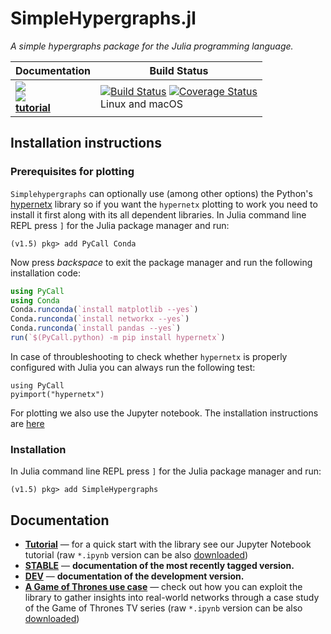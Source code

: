 # SimpleHypergraphs.jl

*A simple hypergraphs package for the Julia programming language.*

| **Documentation** | **Build Status** |
|---------------|--------------|
|[![][docs-stable-img]][docs-stable-url] <br/> [![][docs-latest-img]][docs-dev-url]<br/>[**tutorial**][tutorial-url] | [![Build Status][travis-img]][travis-url]  [![Coverage Status][codecov-img]][codecov-url] <br/> Linux and macOS |


## Installation instructions
### Prerequisites for plotting
`Simplehypergraphs` can optionally use (among other options) the Python's [hypernetx](https://github.com/pnnl/HyperNetX) library so if you want the `hypernetx` plotting to work you need to install it first along with its all dependent libraries. In Julia command line REPL press `]` for the Julia package manager and run:
```
(v1.5) pkg> add PyCall Conda
```
Now press *backspace* to exit the package manager and run the following installation code:
```julia
using PyCall
using Conda
Conda.runconda(`install matplotlib --yes`)
Conda.runconda(`install networkx --yes`)
Conda.runconda(`install pandas --yes`)
run(`$(PyCall.python) -m pip install hypernetx`)
```
In case of throubleshooting to check whether `hypernetx` is properly configured with Julia you can always run the following test:
```
using PyCall
pyimport("hypernetx")
```


For plotting we also use the Jupyter notebook. The installation instructions are [here](https://github.com/JuliaLang/IJulia.jl#installation)
### Installation
In Julia command line REPL press `]` for the Julia package manager and run:
```
(v1.5) pkg> add SimpleHypergraphs
```
## Documentation

- [**Tutorial**][tutorial-url] &mdash; for a quick start with the library see our Jupyter Notebook tutorial (raw `*.ipynb` version can be also [downloaded][tutorial-raw])
- [**STABLE**][docs-stable-url] &mdash; **documentation of the most recently tagged version.**
- [**DEV**][docs-dev-url] &mdash; **documentation of the development version.**
- [**A Game of Thrones use case**][got-url] &mdash; check out how you can exploit the library to gather insights into real-world networks through a case study of the Game of Thrones TV series (raw `*.ipynb` version can be also [downloaded][got-raw])





[docs-latest-img]: https://img.shields.io/badge/docs-latest-blue.svg
[docs-stable-img]: https://img.shields.io/badge/docs-stable-blue.svg
[docs-dev-url]: https://pszufe.github.io/SimpleHypergraphs.jl/dev
[docs-stable-url]: https://pszufe.github.io/SimpleHypergraphs.jl/stable
[tutorial-url]: https://nbviewer.jupyter.org/github/pszufe/SimpleHypergraphs.jl/blob/master/tutorials/basics/SimpleHypergraphs_tutorial_v4.ipynb
[got-url]: https://nbviewer.jupyter.org/github/pszufe/SimpleHypergraphs.jl/blob/master/tutorials/basics/A%20case%20study%20-%20Game%20of%20Thrones.ipynb

[tutorial-raw]: https://github.com/pszufe/SimpleHypergraphs.jl/raw/master/tutorials/basics/SimpleHypergraphs_tutorial_v4.ipynb
[got-raw]: https://github.com/pszufe/SimpleHypergraphs.jl/raw/master/tutorials/basics/A%20case%20study%20-%20Game%20of%20Thrones.ipynb

[travis-img]: https://travis-ci.org/pszufe/SimpleHypergraphs.jl.svg?branch=master
[travis-url]: https://travis-ci.org/pszufe/SimpleHypergraphs.jl

[codecov-img]: https://coveralls.io/repos/github/pszufe/SimpleHypergraphs.jl/badge.svg?branch=master
[codecov-url]: https://coveralls.io/github/pszufe/SimpleHypergraphs.jl?branch=master
